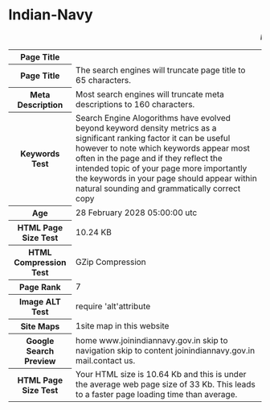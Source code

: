# Indian-Navy
<html>
<MARQUEE><b><i>Indian Navy</i></b></MARQUEE>
<table>
<tr>
<th><b>Page Title</b></th>
</tr>
<tr>

<th>Page Title</th>

<td>The search engines will truncate page title to 65 characters. </td>

</tr>

<tr>

<th>Meta Description</th>
<td>Most search engines will truncate meta descriptions to 160 characters.</td>


</tr>

<tr>

<th>Keywords Test</th>
<td>Search Engine Alogorithms have evolved beyond keyword density metrics as a significant ranking factor it can be useful however to note which keywords appear most often in the page and if they reflect the intended topic of your page more importantly the keywords in your page should appear within natural sounding and grammatically correct copy</td>

</tr>

<tr>

<th>Age</th>

<td>28 February 2028 05:00:00 utc</td>

</tr>

<tr>


<th>HTML Page Size Test</th>

<td>10.24 KB</td>

</tr>

<tr>

<th>HTML Compression Test</th>

<td>GZip Compression</td>

</tr>

<tr>


<th>Page Rank</th>
<td>7</td>

</tr>

<tr>

<th>Image ALT Test</th>
<td>require 'alt'attribute</td>
</tr>

<tr>

<th>Site Maps</th>

<td>1site map in this website</td>

</tr>

<tr>

<th>Google Search Preview</th>

<td>home www.joinindiannavy.gov.in  skip to navigation skip to content joinindiannavy.gov.in mail.contact us.</td>

</tr>
<tr>
<th>HTML Page Size Test</th>
<td> Your HTML size is 10.64 Kb and this is under the average web page size of 33 Kb. 
This leads to a faster page loading time than average.</td>
</tr>
</table>
</html>
